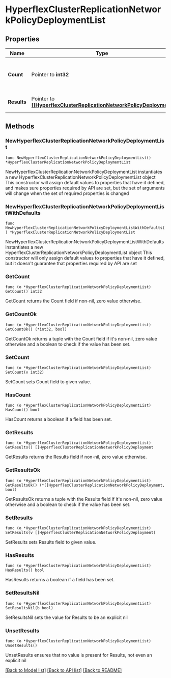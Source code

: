 # HyperflexClusterReplicationNetworkPolicyDeploymentList

## Properties

Name | Type | Description | Notes
------------ | ------------- | ------------- | -------------
**Count** | Pointer to **int32** | The total number of &#39;hyperflex.ClusterReplicationNetworkPolicyDeployment&#39; resources matching the request, accross all pages. The &#39;Count&#39; attribute is included when the HTTP GET request includes the &#39;$inlinecount&#39; parameter. | [optional] 
**Results** | Pointer to [**[]HyperflexClusterReplicationNetworkPolicyDeployment**](hyperflex.ClusterReplicationNetworkPolicyDeployment.md) | The array of &#39;hyperflex.ClusterReplicationNetworkPolicyDeployment&#39; resources matching the request. | [optional] 

## Methods

### NewHyperflexClusterReplicationNetworkPolicyDeploymentList

`func NewHyperflexClusterReplicationNetworkPolicyDeploymentList() *HyperflexClusterReplicationNetworkPolicyDeploymentList`

NewHyperflexClusterReplicationNetworkPolicyDeploymentList instantiates a new HyperflexClusterReplicationNetworkPolicyDeploymentList object
This constructor will assign default values to properties that have it defined,
and makes sure properties required by API are set, but the set of arguments
will change when the set of required properties is changed

### NewHyperflexClusterReplicationNetworkPolicyDeploymentListWithDefaults

`func NewHyperflexClusterReplicationNetworkPolicyDeploymentListWithDefaults() *HyperflexClusterReplicationNetworkPolicyDeploymentList`

NewHyperflexClusterReplicationNetworkPolicyDeploymentListWithDefaults instantiates a new HyperflexClusterReplicationNetworkPolicyDeploymentList object
This constructor will only assign default values to properties that have it defined,
but it doesn't guarantee that properties required by API are set

### GetCount

`func (o *HyperflexClusterReplicationNetworkPolicyDeploymentList) GetCount() int32`

GetCount returns the Count field if non-nil, zero value otherwise.

### GetCountOk

`func (o *HyperflexClusterReplicationNetworkPolicyDeploymentList) GetCountOk() (*int32, bool)`

GetCountOk returns a tuple with the Count field if it's non-nil, zero value otherwise
and a boolean to check if the value has been set.

### SetCount

`func (o *HyperflexClusterReplicationNetworkPolicyDeploymentList) SetCount(v int32)`

SetCount sets Count field to given value.

### HasCount

`func (o *HyperflexClusterReplicationNetworkPolicyDeploymentList) HasCount() bool`

HasCount returns a boolean if a field has been set.

### GetResults

`func (o *HyperflexClusterReplicationNetworkPolicyDeploymentList) GetResults() []HyperflexClusterReplicationNetworkPolicyDeployment`

GetResults returns the Results field if non-nil, zero value otherwise.

### GetResultsOk

`func (o *HyperflexClusterReplicationNetworkPolicyDeploymentList) GetResultsOk() (*[]HyperflexClusterReplicationNetworkPolicyDeployment, bool)`

GetResultsOk returns a tuple with the Results field if it's non-nil, zero value otherwise
and a boolean to check if the value has been set.

### SetResults

`func (o *HyperflexClusterReplicationNetworkPolicyDeploymentList) SetResults(v []HyperflexClusterReplicationNetworkPolicyDeployment)`

SetResults sets Results field to given value.

### HasResults

`func (o *HyperflexClusterReplicationNetworkPolicyDeploymentList) HasResults() bool`

HasResults returns a boolean if a field has been set.

### SetResultsNil

`func (o *HyperflexClusterReplicationNetworkPolicyDeploymentList) SetResultsNil(b bool)`

 SetResultsNil sets the value for Results to be an explicit nil

### UnsetResults
`func (o *HyperflexClusterReplicationNetworkPolicyDeploymentList) UnsetResults()`

UnsetResults ensures that no value is present for Results, not even an explicit nil

[[Back to Model list]](../README.md#documentation-for-models) [[Back to API list]](../README.md#documentation-for-api-endpoints) [[Back to README]](../README.md)


